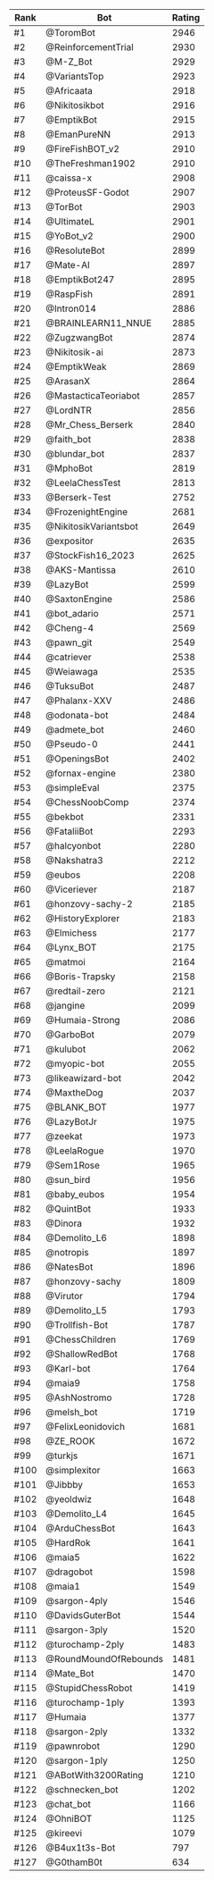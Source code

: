 Rank|Bot|Rating
---|---|---
#1|@ToromBot|2946
#2|@ReinforcementTrial|2930
#3|@M-Z_Bot|2929
#4|@VariantsTop|2923
#5|@Africaata|2918
#6|@Nikitosikbot|2916
#7|@EmptikBot|2915
#8|@EmanPureNN|2913
#9|@FireFishBOT_v2|2910
#10|@TheFreshman1902|2910
#11|@caissa-x|2908
#12|@ProteusSF-Godot|2907
#13|@TorBot|2903
#14|@UltimateL|2901
#15|@YoBot_v2|2900
#16|@ResoluteBot|2899
#17|@Mate-AI|2897
#18|@EmptikBot247|2895
#19|@RaspFish|2891
#20|@Intron014|2886
#21|@BRAINLEARN11_NNUE|2885
#22|@ZugzwangBot|2874
#23|@Nikitosik-ai|2873
#24|@EmptikWeak|2869
#25|@ArasanX|2864
#26|@MastacticaTeoriabot|2857
#27|@LordNTR|2856
#28|@Mr_Chess_Berserk|2840
#29|@faith_bot|2838
#30|@blundar_bot|2837
#31|@MphoBot|2819
#32|@LeelaChessTest|2813
#33|@Berserk-Test|2752
#34|@FrozenightEngine|2681
#35|@NikitosikVariantsbot|2649
#36|@expositor|2635
#37|@StockFish16_2023|2625
#38|@AKS-Mantissa|2610
#39|@LazyBot|2599
#40|@SaxtonEngine|2586
#41|@bot_adario|2571
#42|@Cheng-4|2569
#43|@pawn_git|2549
#44|@catriever|2538
#45|@Weiawaga|2535
#46|@TuksuBot|2487
#47|@Phalanx-XXV|2486
#48|@odonata-bot|2484
#49|@admete_bot|2460
#50|@Pseudo-0|2441
#51|@OpeningsBot|2402
#52|@fornax-engine|2380
#53|@simpleEval|2375
#54|@ChessNoobComp|2374
#55|@bekbot|2331
#56|@FataliiBot|2293
#57|@halcyonbot|2280
#58|@Nakshatra3|2212
#59|@eubos|2208
#60|@Viceriever|2187
#61|@honzovy-sachy-2|2185
#62|@HistoryExplorer|2183
#63|@Elmichess|2177
#64|@Lynx_BOT|2175
#65|@matmoi|2164
#66|@Boris-Trapsky|2158
#67|@redtail-zero|2121
#68|@jangine|2099
#69|@Humaia-Strong|2086
#70|@GarboBot|2079
#71|@kulubot|2062
#72|@myopic-bot|2055
#73|@likeawizard-bot|2042
#74|@MaxtheDog|2037
#75|@BLANK_BOT|1977
#76|@LazyBotJr|1975
#77|@zeekat|1973
#78|@LeelaRogue|1970
#79|@Sem1Rose|1965
#80|@sun_bird|1956
#81|@baby_eubos|1954
#82|@QuintBot|1933
#83|@Dinora|1932
#84|@Demolito_L6|1898
#85|@notropis|1897
#86|@NatesBot|1896
#87|@honzovy-sachy|1809
#88|@Virutor|1794
#89|@Demolito_L5|1793
#90|@Trollfish-Bot|1787
#91|@ChessChildren|1769
#92|@ShallowRedBot|1768
#93|@Karl-bot|1764
#94|@maia9|1758
#95|@AshNostromo|1728
#96|@melsh_bot|1719
#97|@FelixLeonidovich|1681
#98|@ZE_ROOK|1672
#99|@turkjs|1671
#100|@simplexitor|1663
#101|@Jibbby|1653
#102|@yeoldwiz|1648
#103|@Demolito_L4|1645
#104|@ArduChessBot|1643
#105|@HardRok|1641
#106|@maia5|1622
#107|@dragobot|1598
#108|@maia1|1549
#109|@sargon-4ply|1546
#110|@DavidsGuterBot|1544
#111|@sargon-3ply|1520
#112|@turochamp-2ply|1483
#113|@RoundMoundOfRebounds|1481
#114|@Mate_Bot|1470
#115|@StupidChessRobot|1419
#116|@turochamp-1ply|1393
#117|@Humaia|1377
#118|@sargon-2ply|1332
#119|@pawnrobot|1290
#120|@sargon-1ply|1250
#121|@ABotWith3200Rating|1210
#122|@schnecken_bot|1202
#123|@chat_bot|1166
#124|@OhniBOT|1125
#125|@kireevi|1079
#126|@B4ux1t3s-Bot|797
#127|@G0thamB0t|634
